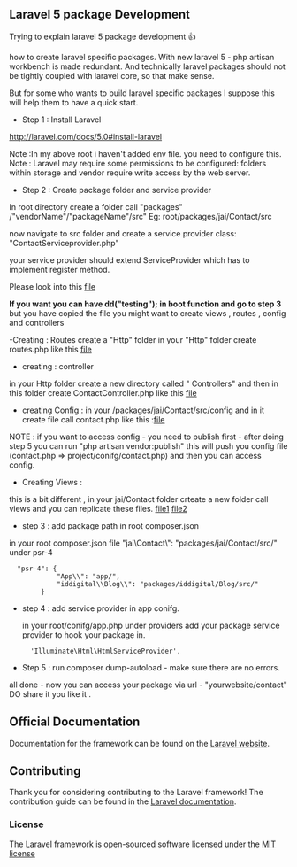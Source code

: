## Laravel 5 package Development

Trying to explain laravel 5 package development :+1:
 
 how to create laravel specific packages.
 With new laravel 5 - php artisan workbench is made redundant.
 And technically laravel  packages should  not be tightly coupled with laravel core, so that make sense.
 
 But for some who wants to build laravel specific packages  I suppose this will help them to have a quick start.
 
 * Step 1 : Install Laravel
 
 http://laravel.com/docs/5.0#install-laravel
 
 Note :In my above root i haven't added env file. you need to configure this. 
 Note : Laravel may require some permissions to be configured: folders within storage and vendor require write access by the web server.
 
 * Step 2 :  Create package folder and service provider
 
 In root directory create a folder call  "packages" /"vendorName"/"packageName"/src"
 Eg: root/packages/jai/Contact/src
 
 now navigate to src folder and create a service provider class: "ContactServiceprovider.php"
 
  your service provider should extend ServiceProvider which  has to implement register method.
  
  Please look into this [file](https://github.com/jaiwalker/Develop-laravel5-package-/blob/master/packages/jai/Contact/src/ContactServiceprovider.php)
 
  **If you want  you can have dd("testing");  in boot function and go to step 3** 
  but  you have copied the file  you might want to  create views , routes , config   and controllers 
  
  -Creating : Routes create a "Http" folder 
  in  your "Http" folder create  routes.php   like this [file](https://github.com/jaiwalker/Develop-laravel5-package-/blob/master/packages/jai/Contact/src/Http/routes.php)
  
  - creating : controller
  
  in your Http folder create a new directory called  " Controllers"  and then in this folder create ContactController.php
  like this [file](https://github.com/jaiwalker/Develop-laravel5-package-/blob/master/packages/jai/Contact/src/Http/Controllers/ContactController.php)

   - creating Config :
  in your /packages/jai/Contact/src/config and in it create file call contact.php
   like this :[file](https://github.com/jaiwalker/Develop-laravel5-package-/blob/master/packages/jai/Contact/src/config/contact.php)
   
   NOTE : if  you want to access config - you need to publish first - after doing  step 5  you can run "php artisan  vendor:publish" this
    will push  you config file (contact.php => project/conifg/contact.php) and then you can access config.
   
   - Creating Views :
   
   this is a bit different , 
   in your jai/Contact folder crteate a new folder  call views    and  you can replicate these files.
   [file1](https://github.com/jaiwalker/Develop-laravel5-package-/blob/master/packages/jai/Contact/views/contact.blade.php)
   [file2](https://github.com/jaiwalker/Develop-laravel5-package-/blob/master/packages/jai/Contact/views/template.blade.php)
   
  * step 3 : add package path in root composer.json
  
  in your root composer.json  file "jai\\Contact\\": "packages/jai/Contact/src/" under psr-4
  
```
  "psr-4": {
  			"App\\": "app/",
  		  	"iddigital\\Blog\\": "packages/iddigital/Blog/src/"
  		}
```  		
* step 4 : add service provider  in app conifg.

  in  your root/conifg/app.php   under providers add your package service provider to hook your package in.
  ```
	'Illuminate\Html\HtmlServiceProvider',
	```
	
* Step 5 : run  composer dump-autoload - make sure there are no errors.

all done - now you can access  your package via url - "yourwebsite/contact"
DO share it you like it .

	
## Official Documentation

Documentation for the framework can be found on the [Laravel website](http://laravel.com/docs).

## Contributing

Thank you for considering contributing to the Laravel framework! The contribution guide can be found in the [Laravel documentation](http://laravel.com/docs/contributions).

### License

The Laravel framework is open-sourced software licensed under the [MIT license](http://opensource.org/licenses/MIT)
